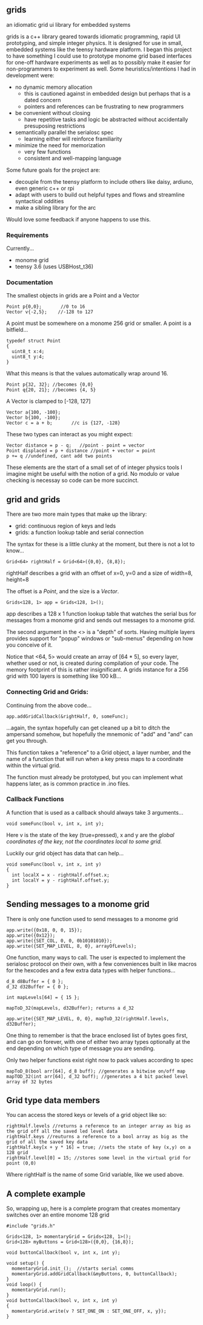 
## grids

an idiomatic grid ui library for embedded systems


grids is a c++ library geared towards idiomatic programming, rapid UI prototyping, and simple integer physics. It is designed for use in small, embedded systems like the teensy hardware platform. I began this project to have something I could use to prototype monome grid based  interfaces for one-off hardware experiments as well as to possibly make it easier for non-programmers to experiment as well. Some heuristics/intentions I had in development were:
- no dynamic memory allocation
  - this is cautioned against in embedded design but perhaps that is a dated concern
  - pointers and references can be frustrating to new programmers
- be convenient without closing
  - have repetitive tasks and logic be abstracted without accidentally presuposing restrictions
- semantically parallel the serialosc spec
  - learning either will reinforce framiliarity
- minimize the need for memorization
  - very few functions
  - consistent and well-mapping language

Some future goals for the project are:
- decouple from the teensy platform to include others like daisy, ardiuno, even generic c++ or rpi
- adapt with users to build out helpful types and flows and streamline syntactical oddities
- make a sibling library for the arc

Would love some feedback if anyone happens to use this.
### Requirements

Currently...
- monome grid
- teensy 3.6 (uses USBHost_t36)


### Documentation

The smallest objects in grids are a Point and a Vector
```
Point p{0,0};       //0 to 16
Vector v{-2,5};    //-128 to 127
```
A point must be somewhere on a monome 256 grid or smaller. A point is a bitfield...
```
typedef struct Point
{
  uint8_t x:4;
  uint8_t y:4;
}
```
What this means is that the values automatically wrap around 16.
```
Point p{32, 32}; //becomes {0,0}
Point q{20, 21}; //becomes {4, 5}
``` 
A Vector is clamped to [-128, 127]
```
Vector a{100, -100};
Vector b{100, -100};
Vector c = a + b;       //c is {127, -128}
```
These two types can interact as you might expect:
```
Vector distance = p - q;   //point - point = vector
Point displaced = p + distance //point + vector = point
p += q //undefined, cant add two points
```
These elements are the start of a small set of of integer physics tools I imagine might be useful with the notion of a grid. No modulo or value checking is necessay so code can be more succinct.
## grid and grids
There are two more main types that make up the library:
- grid: continuous region of keys and leds
- grids: a function lookup table and serial connection

The syntax for these is a little clunky at the moment, but there is not a lot to know...
```
Grid<64> rightHalf = Grid<64>({0,0}, {8,8});
```
rightHalf describes a grid with an offset of x=0, y=0 and a size of width=8, height=8  

The offset is a *Point*, and the size is a *Vector*.  

```
Grids<128, 1> app = Grids<128, 1>();
```
app describes a 128 x 1 function lookup table that watches the serial bus for messages from a monome grid and sends out messages to a monome grid.  

The second argument in the <> is a "depth" of sorts. Having multiple layers provides support for "popup" windows or "sub-menus" depending on how you conceive of it.

Notice that <64, 5> would create an array of [64 * 5], so every layer, whether used or not, is created during compilation of your code. The memory footprint of this is rather insignificant. A grids instance for a 256 grid with 100 layers is something like 100 kB...

### Connecting Grid and Grids:
Continuing from the above code...
```
app.addGridCallback(&rightHalf, 0, someFunc);
```
...again, the syntax hopefully can get cleaned up a bit to ditch the ampersand somehow, but hopefully the mnemonic of "add" and "and" can get you through. 

This function takes a "reference" to a Grid object, a layer number, and the name of a function that will run when a key press maps to a coordinate within the virtual grid. 

The function must already be prototyped, but you can implement what happens later, as is common practice in .ino files.

### Callback Functions
A function that is used as a callback should always take 3 arguments...
```
void someFunc(bool v, int x, int y);
```
Here v is the state of the key (true=pressed), x and y are the *global coordinates of the key, not the coordinates local to some grid.*

Luckily our grid object has data that can help...
```
void someFunc(bool v, int x, int y)
{
  int localX = x - rightHalf.offset.x;
  int localY = y - rightHalf.offset.y;
}
```
## Sending messages to a monome grid
There is only one function used to send messages to a monome grid
```
app.write({0x18, 0, 0, 15});
app.write({0x12});
app.write({SET_COL, 0, 0, 0b10101010});
app.write({SET_MAP_LEVEL, 8, 0}, arrayOfLevels);
```
One function, many ways to call. The user is expected to implement the serialosc protocol on their own, with a few conveniences built in like macros for the hexcodes and a few extra data types with helper functions...

```
d_8 d8Buffer = { 0 };   
d_32 d32Buffer = { 0 };

int mapLevels[64] = { 15 };

mapToD_32(mapLevels, d32Buffer); returns a d_32

app.write({SET_MAP_LEVEL, 0, 0}, mapToD_32(rightHalf.levels, d32Buffer);
```
One thing to remember is that the brace enclosed list of bytes goes first, and can go on forever, with one of either two array types optionally at the end depending on which type of message you are sending.

Only two helper functions exist right now to pack values according to spec
```
mapToD_8(bool arr[64], d_8 buff); //generates a bitwise on/off map
mapTOD_32(int arr[64], d_32 buff); //generates a 4 bit packed level array of 32 bytes
```
## Grid type data members
You can access the stored keys or levels of a grid object like so:
```
rightHalf.levels //returns a reference to an integer array as big as the grid off all the saved led level data
rightHalf.keys //reuturns a reference to a bool array as big as the grid of all the saved key data
rightHalf.key[x + y * 16] = true; //sets the state of key (x,y) on a 128 grid
rightHalf.level[0] = 15; //stores some level in the virtual grid for point (0,0)
```
Where rightHalf is the name of some Grid variable, like we used above.

## A complete example
So, wrapping up, here is a complete program that creates momentary switches over an entire monome 128 grid
```
#include "grids.h"

Grids<128, 1> momentaryGrid = Grids<128, 1>();
Grid<128> myButtons = Grid<128>({0,0}, {16,8});

void buttonCallback(bool v, int x, int y);

void setup() {
  momentaryGrid.init_();  //starts serial comms
  momentaryGrid.addGridCallback(&myButtons, 0, buttonCallback);
}
void loop() {
  momentaryGrid.run();
}
void buttonCallback(bool v, int x, int y)
{
  momentaryGrid.write(v ? SET_ONE_ON : SET_ONE_OFF, x, y});
}
```
